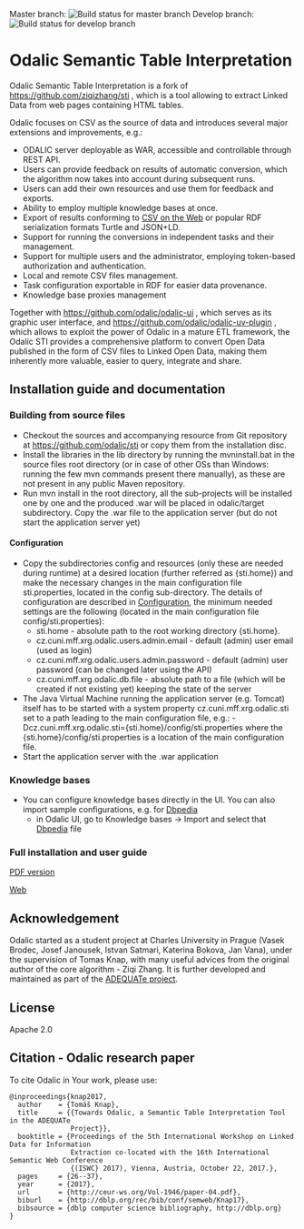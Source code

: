 Master branch: ![Build status for master branch](https://api.travis-ci.org/odalic/sti.svg?branch=master) Develop branch: ![Build status for develop branch](https://api.travis-ci.org/odalic/sti.svg?branch=develop)

# Odalic Semantic Table Interpretation

Odalic Semantic Table Interpretation is a fork of https://github.com/ziqizhang/sti , which is a tool allowing to extract Linked Data from web pages containing HTML tables.

Odalic focuses on CSV as the source of data and introduces several major extensions and improvements, e.g.:
- ODALIC server deployable as WAR, accessible and controllable through REST API.
- Users can provide feedback on results of automatic conversion, which the algorithm now takes into account during subsequent runs.
- Users can add their own resources and use them for feedback and exports.
- Ability to employ multiple knowledge bases at once.
- Export of results conforming to [CSV on the Web](https://www.w3.org/2013/csvw/wiki/Main_Page) or popular RDF serialization formats Turtle and JSON+LD.
- Support for running the conversions in independent tasks and their management.
- Support for multiple users and the administrator, employing token-based authorization and authentication.
- Local and remote CSV files management.
- Task configuration exportable in RDF for easier data provenance.
- Knowledge base proxies management

Together with https://github.com/odalic/odalic-ui , which serves as its graphic user interface, and https://github.com/odalic/odalic-uv-plugin , which allows to exploit the power of Odalic in a mature ETL framework, the Odalic STI provides a comprehensive platform to convert Open Data published in the form of CSV files to Linked Open Data, making them inherently more valuable, easier to query, integrate and share.


## Installation guide and documentation

### Building from source files
- Checkout the sources and accompanying resource from Git repository at https://github.com/odalic/sti or copy them from the installation disc.
- Install the libraries in the lib directory by running the mvninstall.bat in the source files root directory (or in case of other OSs than Windows: running the few mvn commands present there manually), as these are not present in any public Maven repository.
- Run mvn install in the root directory, all the sub-projects will be installed one by one and the produced .war will be placed in odalic/target subdirectory. Copy the .war file to the application server (but do not start the application server yet)

#### Configuration 
- Copy the subdirectories config and resources (only these are needed during runtime) at a desired location (further referred as {sti.home}) and make the necessary changes in the main configuration file sti.properties, located in the config sub-directory. The details of configuration are described in [Configuration](https://odalic.github.io/documentation/Configuration_76975474.html), the minimum needed settings are the following (located in the main configuration file config/sti.properties):
  - sti.home - absolute path to the root working directory {sti.home}.
  - cz.cuni.mff.xrg.odalic.users.admin.email - default (admin) user email (used as login)
  - cz.cuni.mff.xrg.odalic.users.admin.password - default (admin) user password (can be changed later using the API)
  - cz.cuni.mff.xrg.odalic.db.file - absolute path to a file (which will be created if not existing yet) keeping the state of the server
- The Java Virtual Machine running the application server (e.g. Tomcat) itself has to be started with a system property cz.cuni.mff.xrg.odalic.sti set to a path leading to the main configuration file, e.g.: -Dcz.cuni.mff.xrg.odalic.sti={sti.home}/config/sti.properties
where the {sti.home}/config/sti.properties is a location of the main configuration file.
- Start the application server with the .war application

### Knowledge bases
- You can configure knowledge bases directly in the UI. You can also import sample configurations, e.g. for [Dbpedia](https://github.com/odalic/sti/blob/develop/resources/sampleknowledgebases/dbpedia.ttl)
  - in Odalic UI, go to Knowledge bases -> Import and select that [Dbpedia](https://github.com/odalic/sti/blob/develop/resources/sampleknowledgebases/dbpedia.ttl) file

### Full installation and user guide

[PDF version](https://odalic.github.io/download/ODALIC.Project.Documentation.pdf)

[Web](https://odalic.github.io/)

## Acknowledgement
Odalic started as a student project at Charles University in Prague (Vasek Brodec, Josef Janousek, Istvan Satmari, Katerina Bokova, Jan Vana), under the supervision of Tomas Knap, with many useful advices from the original author of the core algorithm - Ziqi Zhang. It is further developed and maintained as part of the [ADEQUATe project](http://adequate.at). 

## License
Apache 2.0

## Citation - Odalic research paper
To cite Odalic in Your work, please use:

```
@inproceedings{knap2017,
  author    = {Tomáš Knap},
  title     = {{Towards Odalic, a Semantic Table Interpretation Tool in the ADEQUATe
               Project}},
  booktitle = {Proceedings of the 5th International Workshop on Linked Data for Information
               Extraction co-located with the 16th International Semantic Web Conference
               {(ISWC} 2017), Vienna, Austria, October 22, 2017.},
  pages     = {26--37},
  year      = {2017},
  url       = {http://ceur-ws.org/Vol-1946/paper-04.pdf},
  biburl    = {http://dblp.org/rec/bib/conf/semweb/Knap17},
  bibsource = {dblp computer science bibliography, http://dblp.org}
}
```
